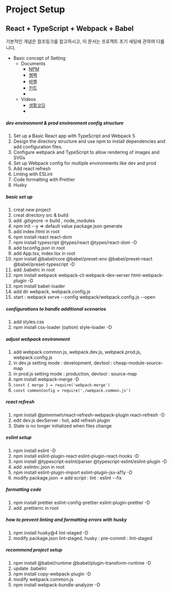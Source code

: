 Project Setup
=============

React + TypeScript + Webpack + Babel
------------------------------------

기본적인 개념은 참조링크를 참고하시고, 이 문서는 프로젝트 초기 세팅에 관하여 다룹니다.

* Basic concept of Setting
  * Documents
    * [NPM](https://jeonghwan-kim.github.io/series/2019/12/09/frontend-dev-env-npm.html)
    * [웹팩](https://jeonghwan-kim.github.io/series/2019/12/10/frontend-dev-env-webpack-basic.html)
    * [바벨](https://jeonghwan-kim.github.io/series/2019/12/22/frontend-dev-env-babel.html)
    * [린트](https://jeonghwan-kim.github.io/series/2019/12/30/frontend-dev-env-lint.html)
    *
  * Videos
    * [생활코딩](https://www.youtube.com/watch?v=cp_MeXO2fLg&list=PLuHgQVnccGMChcT9IKopFDoAIoTA-03DA)
    *

##### dev environment & prod environment config structure

1. Set up a Basic React app with TypeScript and Webpack 5
  1. Design the directory structure and use npm to install dependencies and add
     configuration files.
2. Configure webpack and TypeScript to allow rendering of images and SVGs
3. Set up Webpack config for multiple environments like dev and prod
4. Add react refresh
5. Linting with ESLint
6. Code formatting with Prettier
7. Husky

##### basic set up

1. creat new project
2. creat directory src & build
3. add .gitignore -> build , node_modules
4. npm init --y => default value package.json generate
5. add index.html in root
6. npm install react react-dom
7. npm install typescript @types/react @types/react-dom -D
8. add tsconfig.json in root
9. add App.tsx, index.tsx in root
10. npm install @babel/core @babel/preset-env @babel/preset-react
    @babel/preset-typescript -D
11. add .babelrc in root
12. npm install webpack webpack-cli webpack-dev-server html-webpack-plugin -D
13. npm install babel-loader
14. add dir webpack, webpack.config.js
  1. start : webpack serve --config webpack/webpack.config.js --open

##### configurations to handle additional scenarios

1. add styles.css
2. npm install css-loader (option) style-loader -D

##### adjust webpack environment

1. add webpack.common.js, webpack.dev.js, webpack.prod.js, webpack.config.js
2. in dev.js setting mode : development, devtool : cheap-module-source-map
3. in prod.js setting mode : production, devtool : source-map
4. npm install webpack-merge -D
  1. `const { merge } = require('webpack-merge')`
  2. `const commonConfig = require('./webpack.common.js')`

##### react refresh

1. npm install @pmmmwh/react-refresh-webpack-plugin react-refresh -D
2. edit dev.js devServer : hot, add refresh plugin
3. State is no longer initialized when files change

##### eslint setup

1. npm install eslint -D
2. npm install eslint-plugin-react eslint-plugin-react-hooks -D
3. npm install @typescript-eslint/parser @typescript-eslint/eslint-plugin -D
4. add .eslintrc.json in root
5. npm install eslint-plugin-import eslint-plugin-jsx-a11y -D
6. modify package.json -> add script : lint : eslint --fix

##### formatting code

1. npm install prettier eslint-config-prettier eslint-plugin-prettier -D
2. add .prettierrc in root

##### how to prevent linting and formatting errors with husky

1. npm install husky@4 lint-staged -D
2. modify package.json lint-staged, husky : pre-commit : lint-staged

##### recommend project setup

1. npm install @babel/runtime @babel/plugin-transform-runtime -D
2. update .babelrc
3. npm install copy-webpack-plugin -D
4. modify webpack.common.js
5. npm install webpack-bundle-analyzer -D


























